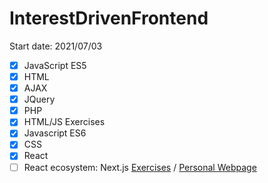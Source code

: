 # InterestDrivenFrontend
Start date: 2021/07/03
- [x] JavaScript ES5
- [x] HTML
- [x] AJAX
- [x] JQuery
- [x] PHP
- [x] HTML/JS Exercises
- [x] Javascript ES6
- [x] CSS
- [x] React
- [ ] React ecosystem: Next.js [Exercises](https://github.com/yuhengfdada/next-js-exercises) / [Personal Webpage](https://github.com/yuhengfdada/nextjs-portfolio)
